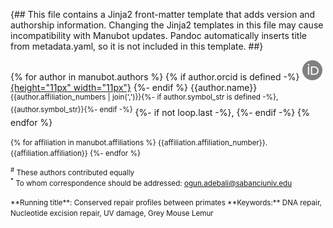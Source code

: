 {##
  This file contains a Jinja2 front-matter template that adds version and authorship information.
  Changing the Jinja2 templates in this file may cause incompatibility with Manubot updates.
  Pandoc automatically inserts title from metadata.yaml, so it is not included in this template.
##}



{% for author in manubot.authors %}
{% if author.orcid is defined -%}
[![ORCID icon](images/orcid.svg){height="11px" width="11px"}](https://orcid.org/{{author.orcid}})
{%- endif %}
{{author.name}}<sup>{{author.affiliation_numbers | join(',')}}{%- if author.symbol_str is defined -%},{{author.symbol_str}}{%- endif -%}</sup>
{%- if not loop.last -%}, {%- endif -%}
{% endfor %}

<small>
{% for affiliation in manubot.affiliations %}
{{affiliation.affiliation_number}}. {{affiliation.affiliation}}
{%- endfor %}

<sup>#</sup> These authors contributed equally<br>
<sup>*</sup> To whom correspondence should be addressed: ogun.adebali@sabanciuniv.edu
</small>

<small>
**Running title**: Conserved repair profiles between primates
</small>

<small>
**Keywords:** DNA repair, Nucleotide excision repair, UV damage, Grey Mouse Lemur
</small>